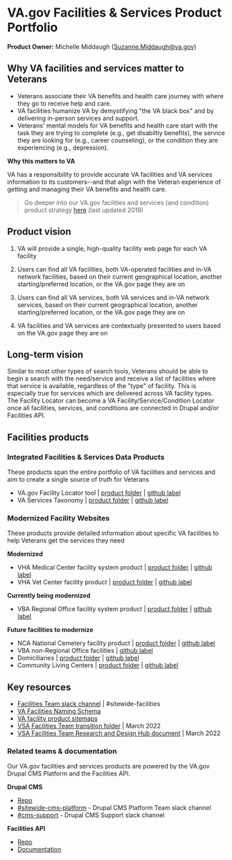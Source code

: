 # VA.gov Facilities & Services Product Portfolio

**Product Owner:** Michelle Middaugh (Suzanne.Middaugh@va.gov)

## Why VA facilities and services matter to Veterans

- Veterans associate their VA benefits and health care journey with where they go to receive help and care.
- VA facilities humanize VA by demystifying "the VA black box" and by delivering in-person services and support.
- Veterans' mental models for VA benefits and health care start with the task they are trying to complete (e.g., get disabiltiy benefits), the service they are looking for (e.g., career counseling), or the condition they are experiencing (e.g., depression). 

**Why this matters to VA**

VA has a responsibility to provide accurate VA facilities and VA services information to its customers--and that align with the Veteran experience of getting and managing their VA benefits and health care.

> Go deeper into our VA.gov facilities and services (and condition) product strategy [here](https://app.mural.co/t/departmentofveteransaffairs9999/m/departmentofveteransaffairs9999/1571687080233/b02974cdf86270f2ea988b527ef97f3a9d2c5c4e) (last updated 2019)

## Product vision

1. VA will provide a single, high-quality facility web page for each VA facility

2. Users can find all VA facilities, both VA-operated facilities and in-VA network facilities, based on their current geographical location, another starting/preferred location, or the VA.gov page they are on

3. Users can find all VA services, both VA services and in-VA network services, based on their current geographical location, another starting/preferred location, or the VA.gov page they are on

4. VA facilities and VA services are contextually presented to users based on the VA.gov page they are on
   
## Long-term vision
Similar to most other types of search tools, Veterans should be able to begin a search with the need/service and receive a list of facilities where that service is available, regardless of the "type" of facility. This is especially true for services which are delivered across VA facility types. The Facility Locator can become a VA Facility/Service/Condition Locator once all facilities, services, and conditions are connected in Drupal and/or Facilities API. 

## Facilities products

### Integrated Facilities & Services Data Products

These products span the entire portfolio of VA facilities and services and aim to create a single source of truth for Veterans 

- VA.gov Facility Locator tool | [product folder](https://github.com/department-of-veterans-affairs/va.gov-team/tree/master/products/facilities/facility-locator) | [github label](https://github.com/department-of-veterans-affairs/va.gov-cms/labels/Facility%20Locator)
- VA Services Taxonomy | [product folder](https://github.com/department-of-veterans-affairs/va.gov-team/tree/master/products/facilities/taxonomy) | [github label](https://github.com/department-of-veterans-affairs/va.gov-cms/labels/VA%20services%20taxonomy)

### Modernized Facility Websites

These products provide detailed information about specific VA facilities to help Veterans get the services they need

**Modernized**
- VHA Medical Center facility system product | [product folder](https://github.com/department-of-veterans-affairs/va.gov-team/tree/master/products/facilities/medical-centers) | [github label](https://github.com/department-of-veterans-affairs/va.gov-cms/labels/VAMC)
- VHA Vet Center facility product | [product folder](https://github.com/department-of-veterans-affairs/va.gov-team/tree/master/products/facilities/vet-centers) | [github label](https://github.com/department-of-veterans-affairs/va.gov-cms/labels/Vet%20Center)

**Currently being modernized**
- VBA Regional Office facility system product | [product folder](https://github.com/department-of-veterans-affairs/va.gov-team/tree/master/products/facilities/regional-offices) | [github label](https://github.com/department-of-veterans-affairs/va.gov-cms/labels/Regional%20office)

**Future facilities to modernize**
- NCA National Cemetery facility product | [product folder](https://github.com/department-of-veterans-affairs/va.gov-team/tree/master/products/facilities/cemeteries) | [github label](https://github.com/department-of-veterans-affairs/va.gov-cms/labels/Cemeteries)
- VBA non-Regional Office facilities | [github label](https://github.com/department-of-veterans-affairs/va.gov-cms/labels/VBA)
- Domiciliaries | [product folder](https://github.com/department-of-veterans-affairs/va.gov-team/tree/master/products/facilities/domiciliaries) | [github label](https://github.com/department-of-veterans-affairs/va.gov-cms/labels/Domiciliaries)
- Community Living Centers | [product folder](https://github.com/department-of-veterans-affairs/va.gov-team/tree/master/products/facilities/community-living-centers) | [github label](https://github.com/department-of-veterans-affairs/va.gov-cms/labels/Community%20Living%20Centers)

## Key resources 

- [Facilities Team slack channel](https://dsva.slack.com/channels/sitewide-facilities) | #sitewide-facilities 
- [VA Facilities Naming Schema](https://github.com/department-of-veterans-affairs/va.gov-team/tree/master/products/facilities/naming-schema)
- [VA facility product sitemaps](https://app.mural.co/invitation/mural/departmentofveteransaffairs9999/1674779377050?sender=u2aba00c97ab77c6ec1573123&key=3024f3ae-613d-4244-abf0-844be1f68cca)
- [VSA Facilities Team transition folder](https://github.com/department-of-veterans-affairs/va.gov-team/tree/master/teams/vsa/teams/facility-locator/product-transition-doc) | March 2022
- [VSA Facilities Team Research and Design Hub document](https://github.com/department-of-veterans-affairs/va.gov-team/blob/master/teams/vsa/teams/facility-locator/vsa-ux-transition-doc.md) | March 2022

### Related teams & documentation

Our VA.gov facilities and services products are powered by the VA.gov Drupal CMS Platform and the Facilities API.

**Drupal CMS**

- [Repo](https://github.com/department-of-veterans-affairs/va.gov-cms)
- [#sitewide-cms-platform](https://dsva.slack.com/channels/cms-team) - Drupal CMS Platform Team slack channel
- [#cms-support](https://dsva.slack.com/channels/cms-support) - Drupal CMS Support slack channel

**Facilities API**

- [Repo](https://github.com/department-of-veterans-affairs/vets-api)
- [Documentation](https://developer.va.gov/explore/facilities/docs/facilities?version=current)

